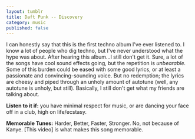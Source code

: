 ```yaml
---
layout: tumblr
title: Daft Punk -- Discovery
category: music
published: false
---
```


I can honestly say that this is the first techno album I've ever listened to. I know a lot of people who dig techno, but I've never understood what the hype was about. After hearing this album...I still don't get it. Sure, a lot of the songs have cool sound effects going, but the repetition is *unbearable.* Some of this burden could be eased with some good lyrics, or at least a passionate and convincing-sounding voice. But no redemption; the lyrics are cheesy and piped through an unholy amount of autotune (well, any autotune is unholy, but still). Basically, I still don't get what my friends are talking about.

**Listen to it if:** you have minimal respect for music, or are dancing your face off in a club, high on life/ecstasy.

**Memorable Tunes:** Harder, Better, Faster, Stronger. No, not because of Kanye. [This video] is what makes this song memorable.
